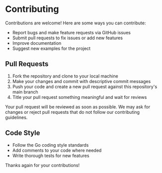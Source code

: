 # Contributing

Contributions are welcome! Here are some ways you can contribute:

- Report bugs and make feature requests via GitHub issues
- Submit pull requests to fix issues or add new features
- Improve documentation
- Suggest new examples for the project

## Pull Requests

1. Fork the repository and clone to your local machine
2. Make your changes and commit with descriptive commit messages
3. Push your code and create a new pull request against this repository's main branch
4. Title your pull request something meaningful and wait for reviews

Your pull request will be reviewed as soon as possible. We may ask for changes or reject pull requests that do not follow our contributing guidelines.

## Code Style

- Follow the Go coding style standards 
- Add comments to your code where needed
- Write thorough tests for new features

Thanks again for your contributions!
